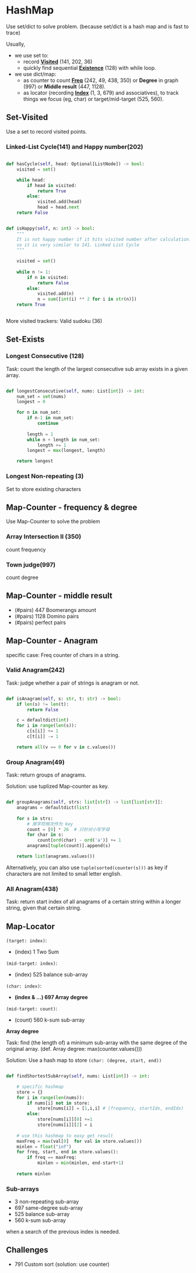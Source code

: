 # HashMap
Use set/dict to solve problem.
(because set/dict is a hash map and is fast to trace)

Usually,
- we use set to:
  - record [**Visited**](#Set-Visited) (141, 202, 36)
  - quickly find sequential [**Existence**](#Set-Exists) (128) with while loop.
- we use dict/map:
  - as counter to count [**Freq**](#Map-counter---frequency--degree) (242, 49, 438, 350) or **Degree** in graph (997) or **Middle result** (447, 1128).
  - as locator (recording [**Index**](#Map-locator) (1, 3, 679) and associatives), to track things we focus (eg, char) or target/mid-target (525, 560).

## Set-Visited
Use a set to record visited points.

### Linked-List Cycle(141) and Happy number(202)

```python

def hasCycle(self, head: Optional[ListNode]) -> bool:
    visited = set()

    while head:
        if head in visited:
            return True
        else:
            visited.add(head)
            head = head.next
    return False


def isHappy(self, n: int) -> bool:
    """
    It is not happy number if it hits visited number after calculation.
    so it is very similar to 141. Linked List Cycle
    """
    
    visited = set()
    
    while n != 1:
        if n in visited: 
            return False
        else:
            visited.add(n)
            n = sum([int(i) ** 2 for i in str(n)])
    return True



```

More visited trackers: Valid sudoku (36)

## Set-Exists

### Longest Consecutive (128)

Task: count the length of the largest consecutive sub array exists in a given array.

```python

def longestConsecutive(self, nums: List[int]) -> int:
    num_set = set(nums)
    longest = 0

    for n in num_set:
        if n-1 in num_set:
            continue
        
        length = 1
        while n + length in num_set:
            length += 1
        longest = max(longest, length)

    return longest

```
### Longest Non-repeating (3)
Set to store existing characters

## Map-Counter - frequency & degree
Use Map-Counter to solve the problem

### Array Intersection II (350)
count frequency


### Town judge(997)
count degree

## Map-Counter - middle result

- (#pairs) 447 Boomerangs amount
- (#pairs) 1128 Domino pairs
- (#pairs) perfect pairs

## Map-Counter - Anagram
specific case: Freq counter of chars in a string.

### Valid Anagram(242)
Task: judge whether a pair of strings is anagram or not.

```python

def isAnagram(self, s: str, t: str) -> bool:
    if len(s) != len(t):
        return False

    c = defaultdict(int)
    for i in range(len(s)):
        c[s[i]] += 1
        c[t[i]] -= 1

    return all(v == 0 for v in c.values())

```

### Group Anagram(49)
Task: return groups of anagrams.

Solution: use tuplized Map-counter as key.

```python

def groupAnagrams(self, strs: list[str]) -> list[list[str]]:
    anagrams = defaultdict(list)
    
    for s in strs:
        # 用字符频次作为 key
        count = [0] * 26  # 只针对小写字母
        for char in s:
            count[ord(char) - ord('a')] += 1
        anagrams[tuple(count)].append(s)

    return list(anagrams.values())


```

Alternatively, you can also use `tuple(sorted(counter(s)))` as key if characters are not limited to small letter english.

### All Anagram(438)
Task: return start index of all anagrams of a certain string within a  longer string, given that certain string.

## Map-Locator
`(target: index)`:
- (index) 1 Two Sum

`(mid-target: index)`:
- (index) 525 balance sub-array

`(char: index)`:
- **(index & ...) 697 Array degree**

`(mid-target: count)`:
- (count) 560 k-sum sub-array

**Array degree**

Task: find (the length of) a minimum sub-array with the same degree of the original array.
(def. Array degree: max(counter.values()))

Solution: Use a hash map to store `(char: (degree, start, end))`

```python

def findShortestSubArray(self, nums: List[int]) -> int:

    # specific hashmap
    store = {}
    for i in range(len(nums)):
        if nums[i] not in store:
            store[nums[i]] = [1,i,i] # (frequency, startIdx, endIdx)
        else:
            store[nums[i]][0] +=1
            store[nums[i]][2] = i
    
    # use this hashmap to easy get result
    maxFreq = max(val[0]  for val in store.values())
    minlen = float("inf")
    for freq, start, end in store.values():
        if freq == maxFreq:
            minlen = min(minlen, end-start+1)
    
    return minlen

```
### Sub-arrays
- 3 non-repeating sub-array
- 697 same-degree sub-array
- 525 balance sub-array
- 560 k-sum sub-array

when a search of the previous index is needed.

## Challenges
- 791 Custom sort (solution: use counter)